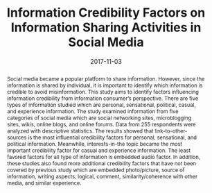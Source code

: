 ---
title: "Information Credibility Factors on Information Sharing Activities in Social Media"
collection: publications
permalink: /publication/information-credibility-factors-sharing-information-social-media
excerpt: 'This study aims to identify factors influencing information credibility from information consumer’s perspective. There are five types of information studied which are personal, sensational, political, casual, and experience information.'
abstract: 'Social media became a popular platform to share information. However, since the information is shared by individual, it is important to identify which information is credible to avoid misinformation. This study aims to identify factors influencing information credibility from information consumer’s perspective. There are five types of information studied which are personal, sensational, political, casual, and experience information.  The study examined information from five categories of social media which are social networking sites, microblogging sites, wikis, online blogs, and online forums. Data from 255 respondents were analyzed with descriptive statistics. The results showed that link-to-other-sources is the most influential credibility factors for personal, sensational, and political information. Meanwhile, interests-in-the topic became the most important credibility factor for casual and experience information. The least favored factors for all type of information is embedded audio factor. In addition, these studies also found more additional credibility factors that have not been covered by previous study which are embedded photo/picture, source of information, writing aspects, logical, comment, similarity/coherence with other media, and similar experience.'
date: 2017-11-03
venue: 'The Second International Conference on Informatics and Computing (ICIC), Jayapura'
paperurl: 'http://qoribmunajat.github.io/files/information-credibility-factors-sharing-information-social-media.pdf'
citation: 'Ghaisani, A. P., Munajat, Q., & Handayani, P. W. (2017). Information Credibility Factors on Information Sharing Activities in Social Media. <i>The Second International Conference on Informatics and Computing (ICIC)</i>.'
---